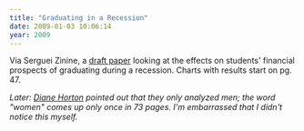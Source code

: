 ```yaml
---
title: "Graduating in a Recession"
date: 2009-01-03 10:06:14
year: 2009
---
```

Via Serguei Zinine, a <a href="http://www.columbia.edu/%7Evw2112/papers/nber_draft_1.pdf">draft paper</a> looking at the effects on students' financial prospects of graduating during a recession. Charts with results start on pg. 47.

<em>Later: <a href="http://www.cs.toronto.edu/~dianeh">Diane Horton</a> pointed out that they only analyzed men; the word "women" comes up only once in 73 pages. I'm embarrassed that I didn't notice this myself.</em>
